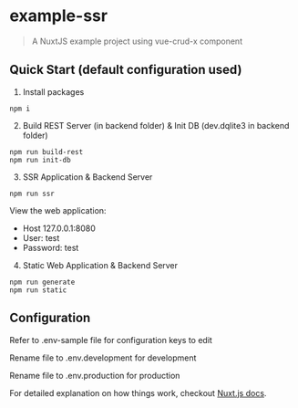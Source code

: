 # example-ssr

> A NuxtJS example project using vue-crud-x component

## Quick Start (default configuration used)

1. Install packages

```
npm i
```

2. Build REST Server (in backend folder) & Init DB (dev.dqlite3 in backend folder)

```
npm run build-rest
npm run init-db
```

3. SSR Application & Backend Server

```
npm run ssr
```

View the web application:
  - Host 127.0.0.1:8080
  - User: test
  - Password: test

4. Static Web Application & Backend Server

```
npm run generate
npm run static
```

## Configuration

Refer to .env-sample file for configuration keys to edit

Rename file to .env.development for development

Rename file to .env.production for production


For detailed explanation on how things work, checkout [Nuxt.js docs](https://nuxtjs.org).
